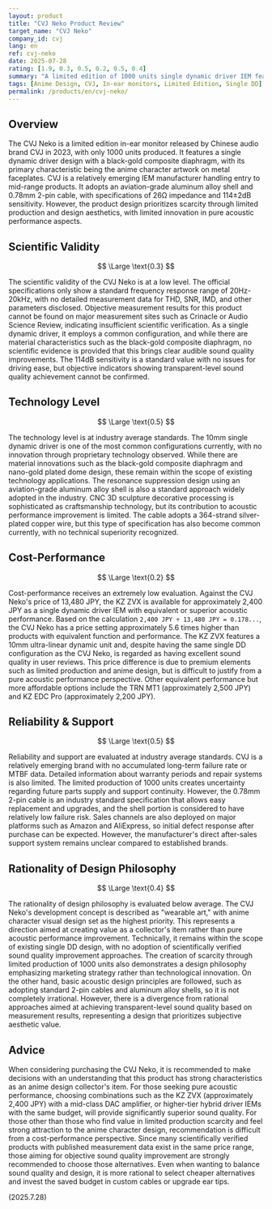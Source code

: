 ```yaml
---
layout: product
title: "CVJ Neko Product Review"
target_name: "CVJ Neko"
company_id: cvj
lang: en
ref: cvj-neko
date: 2025-07-28
rating: [1.9, 0.3, 0.5, 0.2, 0.5, 0.4]
summary: "A limited edition of 1000 units single dynamic driver IEM featuring anime-style design, but lacks scientific justification for its 13,480 JPY price point with significantly cheaper alternatives offering equivalent performance"
tags: [Anime Design, CVJ, In-ear monitors, Limited Edition, Single DD]
permalink: /products/en/cvj-neko/
---
```

## Overview

The CVJ Neko is a limited edition in-ear monitor released by Chinese audio brand CVJ in 2023, with only 1000 units produced. It features a single dynamic driver design with a black-gold composite diaphragm, with its primary characteristic being the anime character artwork on metal faceplates. CVJ is a relatively emerging IEM manufacturer handling entry to mid-range products. It adopts an aviation-grade aluminum alloy shell and 0.78mm 2-pin cable, with specifications of 26Ω impedance and 114±2dB sensitivity. However, the product design prioritizes scarcity through limited production and design aesthetics, with limited innovation in pure acoustic performance aspects.

## Scientific Validity

$$ \Large \text{0.3} $$

The scientific validity of the CVJ Neko is at a low level. The official specifications only show a standard frequency response range of 20Hz-20kHz, with no detailed measurement data for THD, SNR, IMD, and other parameters disclosed. Objective measurement results for this product cannot be found on major measurement sites such as Crinacle or Audio Science Review, indicating insufficient scientific verification. As a single dynamic driver, it employs a common configuration, and while there are material characteristics such as the black-gold composite diaphragm, no scientific evidence is provided that this brings clear audible sound quality improvements. The 114dB sensitivity is a standard value with no issues for driving ease, but objective indicators showing transparent-level sound quality achievement cannot be confirmed.

## Technology Level

$$ \Large \text{0.5} $$

The technology level is at industry average standards. The 10mm single dynamic driver is one of the most common configurations currently, with no innovation through proprietary technology observed. While there are material innovations such as the black-gold composite diaphragm and nano-gold plated dome design, these remain within the scope of existing technology applications. The resonance suppression design using an aviation-grade aluminum alloy shell is also a standard approach widely adopted in the industry. CNC 3D sculpture decorative processing is sophisticated as craftsmanship technology, but its contribution to acoustic performance improvement is limited. The cable adopts a 364-strand silver-plated copper wire, but this type of specification has also become common currently, with no technical superiority recognized.

## Cost-Performance

$$ \Large \text{0.2} $$

Cost-performance receives an extremely low evaluation. Against the CVJ Neko's price of 13,480 JPY, the KZ ZVX is available for approximately 2,400 JPY as a single dynamic driver IEM with equivalent or superior acoustic performance. Based on the calculation `2,400 JPY ÷ 13,480 JPY = 0.178...`, the CVJ Neko has a price setting approximately 5.6 times higher than products with equivalent function and performance. The KZ ZVX features a 10mm ultra-linear dynamic unit and, despite having the same single DD configuration as the CVJ Neko, is regarded as having excellent sound quality in user reviews. This price difference is due to premium elements such as limited production and anime design, but is difficult to justify from a pure acoustic performance perspective. Other equivalent performance but more affordable options include the TRN MT1 (approximately 2,500 JPY) and KZ EDC Pro (approximately 2,200 JPY).

## Reliability & Support

$$ \Large \text{0.5} $$

Reliability and support are evaluated at industry average standards. CVJ is a relatively emerging brand with no accumulated long-term failure rate or MTBF data. Detailed information about warranty periods and repair systems is also limited. The limited production of 1000 units creates uncertainty regarding future parts supply and support continuity. However, the 0.78mm 2-pin cable is an industry standard specification that allows easy replacement and upgrades, and the shell portion is considered to have relatively low failure risk. Sales channels are also deployed on major platforms such as Amazon and AliExpress, so initial defect response after purchase can be expected. However, the manufacturer's direct after-sales support system remains unclear compared to established brands.

## Rationality of Design Philosophy

$$ \Large \text{0.4} $$

The rationality of design philosophy is evaluated below average. The CVJ Neko's development concept is described as "wearable art," with anime character visual design set as the highest priority. This represents a direction aimed at creating value as a collector's item rather than pure acoustic performance improvement. Technically, it remains within the scope of existing single DD design, with no adoption of scientifically verified sound quality improvement approaches. The creation of scarcity through limited production of 1000 units also demonstrates a design philosophy emphasizing marketing strategy rather than technological innovation. On the other hand, basic acoustic design principles are followed, such as adopting standard 2-pin cables and aluminum alloy shells, so it is not completely irrational. However, there is a divergence from rational approaches aimed at achieving transparent-level sound quality based on measurement results, representing a design that prioritizes subjective aesthetic value.

## Advice

When considering purchasing the CVJ Neko, it is recommended to make decisions with an understanding that this product has strong characteristics as an anime design collector's item. For those seeking pure acoustic performance, choosing combinations such as the KZ ZVX (approximately 2,400 JPY) with a mid-class DAC amplifier, or higher-tier hybrid driver IEMs with the same budget, will provide significantly superior sound quality. For those other than those who find value in limited production scarcity and feel strong attraction to the anime character design, recommendation is difficult from a cost-performance perspective. Since many scientifically verified products with published measurement data exist in the same price range, those aiming for objective sound quality improvement are strongly recommended to choose those alternatives. Even when wanting to balance sound quality and design, it is more rational to select cheaper alternatives and invest the saved budget in custom cables or upgrade ear tips.

(2025.7.28)
